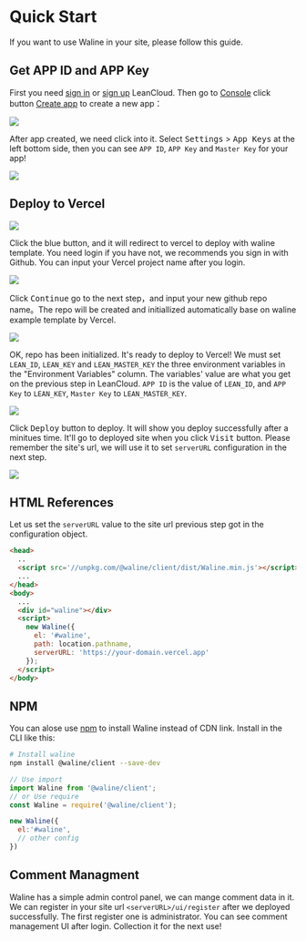 # Quick Start

If you want to use Waline in your site, please follow this guide.

## Get APP ID and APP Key

First you need [sign in](https://console.leancloud.app/login.html#/signin) or [sign up](https://console.leancloud.app/login.html#/signup) LeanCloud. Then go to [Console](https://console.leancloud.app/applist.html#/apps) click button [Create app](https://console.leancloud.app/applist.html#/newapp) to create a new app：

![](https://i.loli.net/2019/06/21/5d0c995c86fac81746.jpg)

After app created, we need click into it. Select <kbd>Settings</kbd> > <kbd>App Keys</kbd> at the left bottom side, then you can see `APP ID`, `APP Key` and `Master Key` for your app!

![](https://i.loli.net/2019/06/21/5d0c997a60baa24436.jpg)

## Deploy to Vercel

[ ![](https://vercel.com/button) ](https://vercel.com/import/project?template=https://github.com/lizheming/waline/tree/master/example)

Click the blue button, and it will redirect to vercel to deploy with waline template. You need login if you have not, we recommends you sign in with Github. You can input your Vercel project name after you login.

![](https://p2.ssl.qhimg.com/t018cd2a91a8896a555.png)

Click <kbd>Continue</kbd> go to the next step，and input your new github repo name。The repo will be created and initiallized automatically base on waline example template by Vercel.

![](https://p4.ssl.qhimg.com/t01bb30e74f85ddf5b3.png)

OK, repo has been initialized. It's ready to deploy to Vercel! We must set `LEAN_ID`, `LEAN_KEY` and `LEAN_MASTER_KEY` the three environment variables in the "Environment Variables" column. The variables' value are what you get on the previous step in LeanCloud. `APP ID` is the value of `LEAN_ID`, and `APP Key` to `LEAN_KEY`, `Master Key` to `LEAN_MASTER_KEY`.

![](https://p5.ssl.qhimg.com/t019aec05e3e5fea5cc.png)

Click <kbd>Deploy</kbd> button to deploy. It will show you deploy successfully after a minitues time. It'll go to deployed site when you click <kbd>Visit</kbd> button. Please remember the site's url, we will use it to set `serverURL` configuration in the next step.

![](https://p0.ssl.qhimg.com/t0142b58c2e8f886b28.png)

## HTML References

Let us set the `serverURL` value to the site url previous step got in the configuration object.

```html
<head>
  ..
  <script src='//unpkg.com/@waline/client/dist/Waline.min.js'></script>
  ...
</head>
<body>
  ...
  <div id="waline"></div>
  <script>
    new Waline({
      el: '#waline',
      path: location.pathname,
      serverURL: 'https://your-domain.vercel.app'
    });
  </script>
</body>
```


## NPM

You can alose use [npm](https://www.npmjs.com/package/@waline/client) to install Waline instead of CDN link. Install in the CLI like this:

```bash
# Install waline
npm install @waline/client --save-dev
```

```js
// Use import
import Waline from '@waline/client';
// or Use require
const Waline = require('@waline/client');

new Waline({
  el:'#waline',
  // other config
})
```

## Comment Managment

Waline has a simple admin control panel, we can mange comment data in it. We can register in your site url  `<serverURL>/ui/register` after we deployed successfully. The first register one is administrator. You can see comment management UI after login. Collection it for the next use!